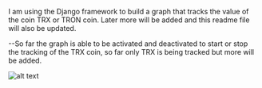 I am using the Django framework to build a graph that tracks the value of the coin TRX or TRON coin.
Later more will be added and this readme file will also be updated.

--So far the graph is able to be activated and deactivated to start or stop the tracking of the TRX coin, so far only TRX is being tracked but more will be added.


![alt text](https://i.imgur.com/iz7eS01.png "Logo Title Text 1")
